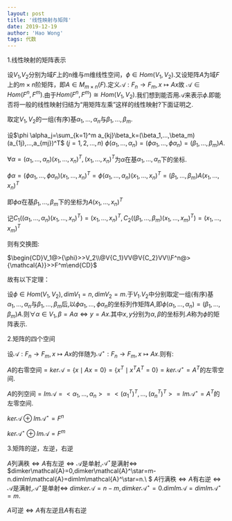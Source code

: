 ```yaml
---
layout: post
title: '线性映射与矩阵'
date: 2019-12-19
author: 'Hao Wong'
tags: 代数
---
```


1.线性映射的矩阵表示

设$V_1$,$V_2$分别为域$F$上的n维与m维线性空间，$\phi\in Hom(V_1,V_2)$.又设矩阵$A$为域$F$上的$m\times n$阶矩阵，即$A\in M_{m\times n}(F)$.定义$\mathcal{A}:F_n\to F_m,x\mapsto Ax$故 $\mathcal{A}\in Hom(F^n,F^m)$.由于$Hom(F^n,F^m)\cong Hom(V_1,V_2)$.我们想到能否用$\mathcal{A}$来表示$\phi$.即能否将一般的线性映射归结为“用矩阵左乘”这样的线性映射?下面证明之.

取定$V_1,V_2$的一组(有序)基$\alpha_1,...,\alpha_n$与$\beta_1,...,\beta_m$.

设$\phi \alpha_j=\sum_{k=1}^m a_{kj}\beta_k=(\beta_1,...,\beta_m)(a_{1j},...,a_{mj})^T$ $(j=1,2,...,n)$ $\phi(\alpha_1,...,\alpha_n)=(\phi\alpha_1,...,\phi\alpha_n)=(\beta_1,...,\beta_m)A$.

$\forall\alpha=(\alpha_1,...,\alpha_n)(x_1,...,x_n)^T,(x_1,...,x_n)^T$为$\alpha$在基$\alpha_1,...,\alpha_n$下的坐标.

$\phi\alpha=(\phi\alpha_1,...,\phi\alpha_n)(x_1,...,x_n)^T=\phi(\alpha_1,...,\alpha_n)(x_1,...,x_n)^T=(\beta_1,...,\beta_m)A(x_1,...,x_n)^T$

即$\phi\alpha$在基$\beta_1,...,\beta_m$下的坐标为$A(x_1,...,x_n)^T$

记$C_1((\alpha_1,...,\alpha_n)(x_1,...,x_n)^T)=(x_1,...,x_n)^T,C_2((\beta_1,...,\beta_m)(x_1,...,x_m)^T)=(x_1,...,x_m)^T$

则有交换图:

$\begin{CD}V_1@>{\phi}>>V_2\\@V{C_1}VV@V{C_2}VV\\F^n@>{\mathcal{A}}>>F^m\end{CD}$

故有以下定理：

设$\phi\in Hom(V_1,V_2),dimV_1=n,dimV_2=m$.于$V_1.V_2$中分别取定一组(有序)基$\alpha_1,...,\alpha_n$与$\beta_1,...,\beta_m$后,以$\phi\alpha_1,...,\phi\alpha_n$的坐标列作矩阵$A$,即$\phi(\alpha_1,...,\alpha_n)=(\beta_1,...,\beta_m)A$.则$\forall\alpha\in V_1,\beta=A\alpha\Leftrightarrow y=Ax$.其中$x,y$分别为$\alpha,\beta$的坐标列.$A$称为$\phi$的矩阵表示.

2.矩阵的四个空间

设$\mathcal{A}:F_n\to F_m,x\mapsto Ax$的伴随为$\mathcal{A}^\star:F_n\to F_m,x\mapsto Ax$.则有:

$A$的右零空间$=ker\mathcal{A}=\{x\mid Ax=0\}=\{x^T\mid x^TA^T=0\}=ker\mathcal{A}^\star=A^T$的左零空间.

$A$的列空间$=Im\mathcal{A}=<\alpha_1,...,\alpha_n>=<(\alpha_1^T)^T,...,(\alpha_n^T)^T>=Im\mathcal{A}^\star=A^T$的左零空间.

$ker\mathcal{A}\oplus Im\mathcal{A}^\star=F^n$

$ker\mathcal{A}^\star\oplus Im\mathcal{A}=F^m$

3.矩阵的逆，左逆，右逆

$A$列满秩$\Leftrightarrow A$有左逆$\Leftrightarrow\mathcal{A}$是单射,$\mathcal{A}^\star$是满射$\Leftrightarrow$ $dimker\mathcal{A}=0,dimker\mathcal{A}^\star=m-n.dimIm\mathcal{A}=dimIm\mathcal{A}^\star=n.\\ $
$A$行满秩$\Leftrightarrow A$有右逆$\Leftrightarrow\mathcal{A}$是满射,$\mathcal{A}^\star$是单射$\Leftrightarrow$ $dimker\mathcal{A}=n-m,dimker\mathcal{A}^\star=0.dimIm\mathcal{A}=dimIm\mathcal{A}^\star=m.$

$A$可逆$\Leftrightarrow A$有左逆且$A$有右逆



